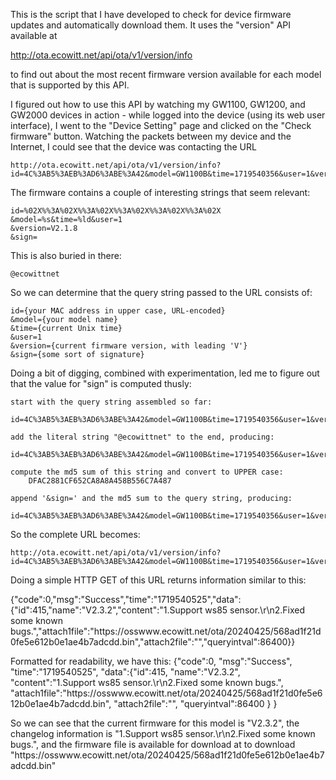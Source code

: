 This is the script that I have developed to check for device firmware updates
and automatically download them.  It uses the "version" API available at

   http://ota.ecowitt.net/api/ota/v1/version/info

to find out about the most recent firmware version available for each model
that is supported by this API.

I figured out how to use this API by watching my GW1100, GW1200, and GW2000
devices in action - while logged into the device (using its web user interface),
I went to the "Device Setting" page and clicked on the "Check firmware"
button.  Watching the packets between my device and the Internet, I could see
that the device was contacting the URL 

    http://ota.ecowitt.net/api/ota/v1/version/info?id=4C%3AB5%3AEB%3AD6%3ABE%3A42&model=GW1100B&time=1719540356&user=1&version=V2.1.8&sign=17F123A95E4D883C9589891BC1D8F4EE

The firmware contains a couple of interesting strings that seem relevant:

	id=%02X%%3A%02X%%3A%02X%%3A%02X%%3A%02X%%3A%02X
	&model=%s&time=%ld&user=1
	&version=V2.1.8
	&sign=

This is also buried in there:

	@ecowittnet

So we can determine that the query string passed to the URL consists of:

	id={your MAC address in upper case, URL-encoded}
	&model={your model name}
	&time={current Unix time}
	&user=1
	&version={current firmware version, with leading 'V'}
	&sign={some sort of signature}


Doing a bit of digging, combined with experimentation, led me to figure out
that the value for "sign" is computed thusly:

	start with the query string assembled so far:
		id=4C%3AB5%3AEB%3AD6%3ABE%3A42&model=GW1100B&time=1719540356&user=1&version=V2.1.8

	add the literal string "@ecowittnet" to the end, producing:
		id=4C%3AB5%3AEB%3AD6%3ABE%3A42&model=GW1100B&time=1719540356&user=1&version=V2.1.8@ecowittnet

	compute the md5 sum of this string and convert to UPPER case:
		DFAC2881CF652CA8A8A458B556C7A487

	append '&sign=' and the md5 sum to the query string, producing:
		id=4C%3AB5%3AEB%3AD6%3ABE%3A42&model=GW1100B&time=1719540356&user=1&version=V2.1.8&sign=DFAC2881CF652CA8A8A458B556C7A487

So the complete URL becomes:

	http://ota.ecowitt.net/api/ota/v1/version/info?id=4C%3AB5%3AEB%3AD6%3ABE%3A42&model=GW1100B&time=1719540356&user=1&version=V2.1.8&sign=DFAC2881CF652CA8A8A458B556C7A487

Doing a simple HTTP GET of this URL returns information similar to this:

{"code":0,"msg":"Success","time":"1719540525","data":{"id":415,"name":"V2.3.2","content":"1.Support ws85 sensor.\r\n2.Fixed some known bugs.","attach1file":"https:\/\/osswww.ecowitt.net\/ota\/20240425\/568ad1f21d0fe5e612b0e1ae4b7adcdd.bin","attach2file":"","queryintval":86400}}

Formatted for readability, we have this:
	{"code":0,
	 "msg":"Success",
	 "time":"1719540525",
	 "data":{"id":415,
		 "name":"V2.3.2",
		 "content":"1.Support ws85 sensor.\r\n2.Fixed some known bugs.",
		 "attach1file":"https:\/\/osswww.ecowitt.net\/ota\/20240425\/568ad1f21d0fe5e612b0e1ae4b7adcdd.bin",
		 "attach2file":"",
		 "queryintval":86400
		}
	}

So we can see that the current firmware for this model is "V2.3.2",
the changelog information is "1.Support ws85 sensor.\r\n2.Fixed some known bugs.",
and the firmware file is available for download at
to download "https:\/\/osswww.ecowitt.net\/ota\/20240425\/568ad1f21d0fe5e612b0e1ae4b7adcdd.bin"
